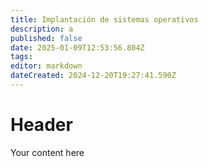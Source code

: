 ```yaml
---
title: Implantación de sistemas operativos
description: a
published: false
date: 2025-01-09T12:53:56.804Z
tags: 
editor: markdown
dateCreated: 2024-12-20T19:27:41.590Z
---
```


# Header
Your content here
